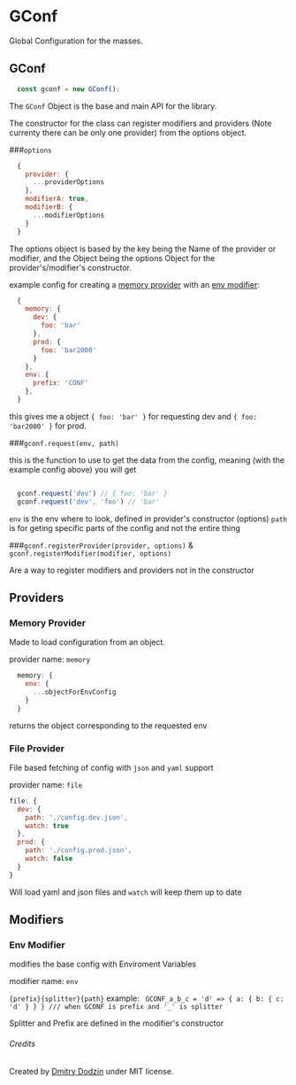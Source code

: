 
# GConf

Global Configuration for the masses.

## GConf

```javascript
  const gconf = new GConf();
```

The ```GConf``` Object is the base and main API for the library.

The constructor for the class can register modifiers and providers (Note currenty there can be only one provider) from the options object.

###```options```

```javascript
  {
    provider: {
      ...providerOptions
    },
    modifierA: true,
    modifierB: {
      ...modifierOptions
    }
  }
```

The options object is based by the key being the Name of the provider or modifier, and the Object being the options Object for the provider's/modifier's constructor.

example config for creating a [memory provider](#memory-provider) with an [env modifier](#env-modifier):
```javascript
  {
    memory: {
      dev: {
        foo: 'bar'
      },
      prod: {
        foo: 'bar2000'
      }
    },
    env: {
      prefix: 'CONF'
    },
  }
```

this gives me a object ``` { foo: 'bar' } ``` for requesting dev and  ``` { foo: 'bar2000' } ``` for prod.

###``` gconf.request(env, path) ```

this is the function to use to get the data from the config, meaning (with the example config above) you will get 

```javascript

  gconf.request('dev') // { foo: 'bar' }
  gconf.request('dev', 'foo') // 'bar'

```

```env``` is the env where to look, defined in provider's constructor (options)
```path``` is for geting specific parts of the config and not the entire thing

###``` gconf.registerProvider(provider, options) ``` & ``` gconf.registerModifier(modifier, options) ```

Are a way to register modifiers and providers not in the constructor

## Providers

### Memory Provider

Made to load configuration from an object.

provider name: ``` memory ```

```javascript
  memory: {
    env: {
      ...objectForEnvConfig
    }
  }
```

returns the object corresponding to the requested env 


### File Provider
File based fetching of config with ```json``` and ```yaml``` support

provider name: ``` file ```

```javascript
file: {
  dev: {
    path: './config.dev.json',
    watch: true
  },
  prod: {
    path: './config.prod.json',
    watch: false
  }
}
```

Will load yaml and json files and ```watch``` will keep them up to date


## Modifiers

### Env Modifier

modifies the base config with Enviroment Variables

modifier name: ``` env ```

``` {prefix}{splitter}{path} ```
example:
``` GCONF_a_b_c = 'd' => { a: { b: { c: 'd' } } } /// when GCONF is prefix and '_' is splitter```

Splitter and Prefix are defined in the modifier's constructor

###### Credits

Created by [Dmitry Dodzin](http://github.com/DmitryDodzin) under MIT license.
